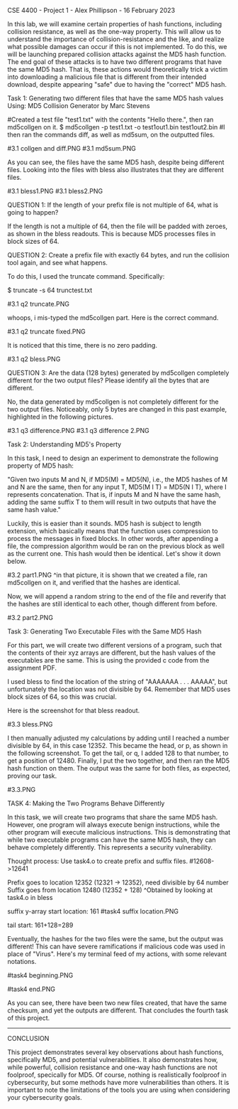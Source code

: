 CSE 4400 - Project 1 - Alex Phillipson - 16 February 2023

In this lab, we will examine certain properties of hash functions, including collision resistance, as well as the one-way property.  This will allow us to understand the importance of collision-resistance and the like, and realize what possible damages can occur if this is not implemented. To do this, we will be launching prepared collision attacks against the MD5 hash function. The end goal of these attacks is to have two different programs that have the same MD5 hash. That is, these actions would theoretically trick a victim into downloading a malicious file that is different from their intended download, despite appearing "safe" due to having the "correct" MD5 hash.

Task 1: Generating two different files that have the same MD5 hash values
Using: MD5 Collision Generator by Marc Stevens

#Created a test file "test1.txt" with the contents "Hello there.", then ran md5collgen on it.
$ md5collgen -p test1.txt -o test1out1.bin test1out2.bin
#I then ran the commands diff, as well as md5sum, on the outputted files.

#3.1 collgen and diff.PNG
#3.1 md5sum.PNG

As you can see, the files have the same MD5 hash, despite being different files. Looking into the files with bless also illustrates that they are different files.

#3.1 bless1.PNG
#3.1 bless2.PNG

QUESTION 1: If the length of your prefix file is not multiple of 64, what is going to happen?

If the length is not a multiple of 64, then the file will be padded with zeroes, as shown in the bless readouts. This is because MD5 processes files in block sizes of 64.


QUESTION 2:  Create a prefix file with exactly 64 bytes, and run the collision tool again, and see what
happens.

To do this, I used the truncate command. Specifically:

$ truncate -s 64 trunctest.txt

#3.1 q2 truncate.PNG

whoops, i mis-typed the md5collgen part. Here is the correct command.

#3.1 q2 truncate fixed.PNG

It is noticed that this time, there is no zero padding.

#3.1 q2 bless.PNG

QUESTION 3: Are the data (128 bytes) generated by md5collgen completely different for the two
output files? Please identify all the bytes that are different.

No, the data generated by md5collgen is not completely different for the two output files. Noticeably, only 5 bytes are changed in this past example, highlighted in the following pictures.

#3.1 q3 difference.PNG
#3.1 q3 difference 2.PNG


Task 2: Understanding MD5's Property

In this task, I need to design an experiment to demonstrate the following property of MD5 hash:

"Given two inputs M and N, if MD5(M) = MD5(N), i.e., the MD5 hashes of M and N are the same, then for any input T, MD5(M I T) = MD5(N I T), where I represents concatenation. That is, if inputs M and N have the same hash, adding the same suffix T to them will result in two outputs that have the same hash value."

Luckily, this is easier than it sounds. MD5 hash is subject to length extension, which basically means that the function uses compression to process the messages in fixed blocks. In other words, after appending a file, the compression algorithm would be ran on the previous block as well as the current one. This hash would then be identical. Let's show it down below.

#3.2 part1.PNG
^in that picture, it is shown that we created a file, ran md5collgen on it, and verified that the hashes are identical.

Now, we will append a random string to the end of the file and reverify that the hashes are still identical to each other, though different from before.

#3.2 part2.PNG


Task 3: Generating Two Executable Files with the Same MD5 Hash

For this part, we will create two different versions of a program, such that the contents of their xyz arrays are different, but the hash values of the executables are the same. This is using the provided c code from the assignment PDF.

I used bless to find the location of the string of "AAAAAAA . . . AAAAA", but unfortunately the location was not divisible by 64. Remember that MD5 uses block sizes of 64, so this was crucial.

Here is the screenshot for that bless readout.

#3.3 bless.PNG

I then manually adjusted my calculations by adding until I reached a number divisible by 64, in this case 12352. This became the head, or p, as shown in the following screenshot. To get the tail, or q, I added 128 to that number, to get a position of 12480. Finally, I put the two together, and then ran the MD5 hash function on them. The output was the same for both files, as expected, proving our task.

#3.3.PNG

TASK 4: Making the Two Programs Behave Differently

In this task, we will create two programs that share the same MD5 hash. However, one program will always execute benign instructions, while the other program will execute malicious instructions. This is demonstrating that while two executable programs can have the same MD5 hash, they can behave completely differently. This represents a security vulnerability.

Thought process:
Use task4.o to create prefix and suffix files. #12608->12641

Prefix goes to location 12352 (12321 -> 12352), need divisible by 64 number
Suffix goes from location 12480 (12352 + 128)
^Obtained by looking at task4.o in bless

suffix y-array start location: 161
#task4 suffix location.PNG

tail start: 161+128=289

Eventually, the hashes for the two files were the same, but the output was different! This can have severe ramifications if malicious code was used in place of "Virus". Here's my terminal feed of my actions, with some relevant notations.

#task4 beginning.PNG

#task4 end.PNG

As you can see, there have been two new files created, that have the same checksum, and yet the outputs are different. That concludes the fourth task of this project.


-----------------------------------------

CONCLUSION

This project demonstrates several key observations about hash functions, specifically MD5, and potential vulnerabilities. It also demonstrates how, while powerful, collision resistance and one-way hash functions are not foolproof, specically for MD5. Of course, nothing is realistically foolproof in cybersecurity, but some methods have more vulnerabilities than others. It is important to note the limitations of the tools you are using when considering your cybersecurity goals.
